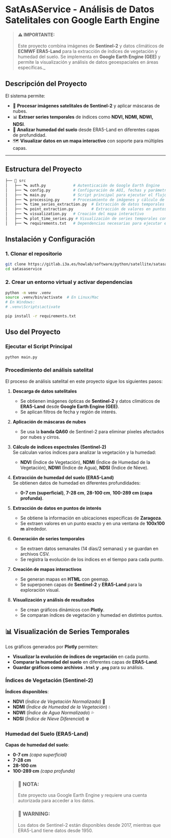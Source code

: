 # SatAsAService - Análisis de Datos Satelitales con Google Earth Engine

> #### ⚠️ IMPORTANTE:
> Este proyecto combina imágenes de **Sentinel-2** y datos climáticos de **ECMWF ERA5-Land** para la extracción de índices de vegetación y humedad del suelo. Se implementa en **Google Earth Engine (GEE)** y permite la visualización y análisis de datos geoespaciales en áreas específicas._

## **Descripción del Proyecto**
El sistema permite:
- 📡 **Procesar imágenes satelitales de Sentinel-2** y aplicar máscaras de nubes.
- 📊 **Extraer series temporales** de índices como **NDVI, NDMI, NDWI, NDSI**.
- 🌱 **Analizar humedad del suelo** desde ERA5-Land en diferentes capas de profundidad.
- 🗺️ **Visualizar datos en un mapa interactivo** con soporte para múltiples capas.

---

## **Estructura del Proyecto**
```bash
├── 📂 src
│   ├── 🛰️ auth.py            # Autenticación de Google Earth Engine
│   ├── 🛰️ config.py          # Configuración de AOI, fechas y parámetros de visualización
│   ├── 🛰️ main.py            # Script principal para ejecutar el flujo completo
│   ├── 🛰️ processing.py      # Procesamiento de imágenes y cálculo de índices
│   ├── 🛰️ time_series_extraction.py  # Extracción de datos temporales
│   ├── 🛰️ point_extraction.py        # Extracción de valores en puntos específicos
│   ├── 🛰️ visualization.py   # Creación del mapa interactivo
│   ├── 🛰️ plot_time_series.py # Visualización de series temporales con Plotly
│   ├── 🛰️ requirements.txt   # Dependencias necesarias para ejecutar el proyecto
```

## **Instalación y Configuración**
### **1. Clonar el repositorio**
```bash
git clone https://gitlab.i3a.es/howlab/software/python/satellite/satasaservice.git
cd satasaservice
```
### **2. Crear un entorno virtual y activar dependencias**
```bash
python -m venv .venv
source .venv/bin/activate  # En Linux/Mac
# En Windows:
# .venv\Scripts\activate

pip install -r requirements.txt
```

## Uso del Proyecto

### Ejecutar el Script Principal
```bash
python main.py
```

### Procedimiento del análisis satelital

El proceso de análisis satelital en este proyecto sigue los siguientes pasos:

1. **Descarga de datos satelitales**  
   - Se obtienen imágenes ópticas de **Sentinel-2** y datos climáticos de **ERA5-Land** desde **Google Earth Engine (GEE)**.  
   - Se aplican filtros de fecha y región de interés.

2. **Aplicación de máscaras de nubes**  
   - Se usa la **banda QA60** de Sentinel-2 para eliminar píxeles afectados por nubes y cirros.

3. **Cálculo de índices espectrales (Sentinel-2)**  
   Se calculan varios índices para analizar la vegetación y la humedad:
   - **NDVI** (Índice de Vegetación), **NDMI** (Índice de Humedad de la Vegetación), **NDWI** (Índice de Agua), **NDSI** (Índice de Nieve).

4. **Extracción de humedad del suelo (ERA5-Land)**  
   Se obtienen datos de humedad en diferentes profundidades:
   - **0-7 cm (superficial)**, **7-28 cm**, **28-100 cm**, **100-289 cm (capa profunda)**.

5. **Extracción de datos en puntos de interés**  
   - Se obtiene la información en ubicaciones específicas de **Zaragoza**.  
   - Se extraen valores en un punto exacto y en una ventana de **100x100 m** alrededor.  

6. **Generación de series temporales**  
   - Se extraen datos semanales (14 días/2 semanas) y se guardan en archivos CSV.  
   - Se registra la evolución de los índices en el tiempo para cada punto.

7. **Creación de mapas interactivos**  
   - Se generan mapas en **HTML** con geemap.  
   - Se superponen capas de **Sentinel-2** y **ERA5-Land** para la exploración visual.

8. **Visualización y análisis de resultados**  
   - Se crean gráficos dinámicos con **Plotly**.  
   - Se comparan índices de vegetación y humedad en distintos puntos.

## 📊 **Visualización de Series Temporales**
Los gráficos generados por **Plotly** permiten:

- **Visualizar la evolución de índices de vegetación** en cada punto.
- **Comparar la humedad del suelo** en diferentes capas de **ERA5-Land**.
- **Guardar gráficos como archivos `.html` y `.png`** para su análisis.

### **Índices de Vegetación (Sentinel-2)**
**Índices disponibles**:
- **NDVI** (*Índice de Vegetación Normalizado*) 🌿
- **NDMI** (*Índice de Humedad de la Vegetación*) 💧
- **NDWI** (*Índice de Agua Normalizado*) 💦
- **NDSI** (*Índice de Nieve Diferencial*) ❄️

### **Humedad del Suelo (ERA5-Land)**
**Capas de humedad del suelo**:
- **0-7 cm** *(capa superficial)*
- **7-28 cm**
- **28-100 cm**
- **100-289 cm** *(capa profunda)*

> ### 📝 NOTA:
> Este proyecto usa Google Earth Engine y requiere una cuenta autorizada para acceder a los datos.

> ### 🚨 WARNING:
> Los datos de Sentinel-2 están disponibles desde 2017, mientras que ERA5-Land tiene datos desde 1950.